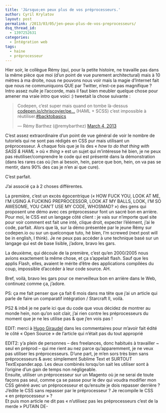 ```yaml
---
title: 'J&rsquo;en peux plus de vos préprocesseurs.'
author: Cyril Krylatov
layout: post
permalink: /2013/03/05/jen-peux-plus-de-vos-preprocesseurs/
dsq_thread_id:
  - 1397252631
categories:
  - Intégration web
tags:
  - haine
  - préprocesseur
---
```

Hier soir, le collègue Rémy (qui, pour la petite histoire, ne travaille pas dans la même pièce que moi (d&rsquo;un point de vue purement architectural) mais à 10 mètres à ma droite, nous ne pouvons nous voir mais la magie d&rsquo;Internet fait que nous ne communiquons QUE par Twitter, n&rsquo;est-ce pas magnifique ? Intro assez nulle je l&rsquo;accorde, mais il faut bien meubler quelque chose pour amener ma vraie intro que voici :) tweetait la chose suivante :

<blockquote class="twitter-tweet">
  <p>
    Codepen, c&rsquo;est super mais quand on tombe là-dessus <a href="http://t.co/p8QgY6sqyh" title="http://codepen.io/chriscoyier/pen/gfdDu">codepen.io/chriscoyier/pe…</a> (HAML + SCSS) c&rsquo;est impossible à réutiliser.<a href="https://twitter.com/search/%23backtobasics">#backtobasics</a>
  </p>
  
  <p>
    &mdash; Rémy Barthez (@remybarthez) <a href="https://twitter.com/remybarthez/status/308628549408018432">March 4, 2013</a>
  </p>
</blockquote>



C&rsquo;est assez extraordinaire d&rsquo;un point de vue général de voir le nombre de tutoriels qui ne sont pas rédigés en CSS pur mais utilisant un préprocesseur. À chaque fois que je lis des &laquo;&nbsp;*how to do that thing with SASS & HAML*&nbsp;&raquo; où &laquo;&nbsp;*thing*&nbsp;&raquo; est un sujet qui m&rsquo;intéresse hé bien, je ne peux pas réutiliser/comprendre le code qui est présenté dans la démonstration (dans les rares cas où j&rsquo;en ai besoin, hein, parce que bon, hein, on va pas se mentir, dans 90% des cas je n&rsquo;en ai que cure).

C&rsquo;est parfait.

J&rsquo;ai associé ça à 2 choses différentes.

La première, c&rsquo;est un excès égocentrique (&laquo;&nbsp;HOW FUCK YOU, LOOK AT ME, I&rsquo;M USING A FUCKING PREPROCESSOR, LOOK AT MY BALLS, LOOK, I&rsquo;M SO AWESOME, YOU CAN&rsquo;T USE MY CODE, WHOSMAD?&nbsp;&raquo;) des gens qui proposent une démo avec ces préprocesseur font un sacré bon en arrière. Pour moi, le CSS est un langage côté client : je vais sur n&rsquo;importe quel site pour voir comment est fait une inté, clique droit, expecter l&rsquo;élément, j&rsquo;ai le code, parfait. Alors que là, sur la démo présentée par le jeune Rémy sur codepen.io ou sur un quelconque tuto, hé bien, I&rsquo;m screwed (next post will be in english, I think). Je ne peux pas accéder à une technique basé sur un langage qui est de base lisible, j&rsquo;adore, bravo les gars.

La deuxième, qui découle de la première, c&rsquo;est qu&rsquo;en 2000/2005 nous avions exactement la même chose, et ça s&rsquo;appelait flash. Sauf que les applis Flash, elles, avaient le mérite d&rsquo;être des applications compilées du coup, impossible d&rsquo;accéder à leur code source. AH.

Bref, voilà, bravo les gars pour ce merveilleux bon en arrière dans le Web, continuez comme ça, j&rsquo;adore.

PS: ça me fait penser que ça fait 6 mois dans ma tête que j&rsquo;ai un article qui parle de faire un comparatif intégration / Starcraft II, voilà.

PS2 & inb4 je ne parle ici que du code que vous décidez de montrer au monde hein, non qu&rsquo;on soit clair, j&rsquo;ai rien contre les préprocesseurs du moment que je ne les utilise pas & que j&rsquo;en vois pas !

EDIT: merci à [Hugo Giraudel][1] dans les commentaires pour m&rsquo;avoir fait édité le côté &laquo;&nbsp;Open Source&nbsp;&raquo; de l&rsquo;article qui n&rsquo;était pas du tout approprié

EDIT2: y&rsquo;a plein de personnes &#8211; des freelances, donc habitués à travailler ~ seul en préprod &#8211; qui me rient au nez parce qu&rsquo;apparemment, je ne veux pas utiliser les préprocesseurs. D&rsquo;une part, je m&rsquo;en sors très bien sans préprocesseurs & avec simplement Sublime Text et SURTOUT TextExpander.app. Les deux combinés lorsqu&rsquo;on sait les utiliser sont à l&rsquo;origine d&rsquo;un gain de temps non négligeable.  
Ensuite, utiliser un préprocesseur sur un Magento où je ne serai de toute façons pas seul, comme ça se passe pour le dev qui voudra modifier mon CSS généré avec un préprocesseur et qu&rsquo;ensuite je dois repasser derrière ? J&rsquo;édite le CSS sans repasser par le préprocesseur ? Je recompile le CSS &laquo;&nbsp;en préprocesseur&nbsp;&raquo; ?  
Et puis mon article ne dit pas &laquo;&nbsp;n&rsquo;utilisez pas les préprocesseurs c&rsquo;est de la merde&nbsp;&raquo; PUTAIN DE-

 [1]: http://twitter.com/HugoGiraudel